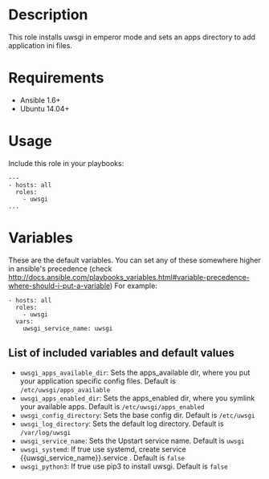 # Description
This role installs uwsgi in emperor mode and sets an apps directory to add application ini files.

# Requirements

* Ansible 1.6+
* Ubuntu 14.04+

# Usage
Include this role in your playbooks:
```
---
- hosts: all
  roles:
    - uwsgi
...
```

# Variables 
These are the default variables. You can set any of these somewhere higher in ansible's precedence (check 
http://docs.ansible.com/playbooks_variables.html#variable-precedence-where-should-i-put-a-variable)
For example:
```
- hosts: all
  roles:
    - uwsgi
  vars:
    uwsgi_service_name: uwsgi
```

## List of included variables and default values

* ```uwsgi_apps_available_dir```: Sets the apps_available dir, where you put your application specific config files. Default is ```/etc/uwsgi/apps_available```
* ```uwsgi_apps_enabled_dir```: Sets the apps_enabled dir, where you symlink your available apps. Default is ```/etc/uwsgi/apps_enabled```
* ```uwsgi_config_directory```: Sets the base config dir. Default is ```/etc/uwsgi```
* ```uwsgi_log_directory```: Sets the default log directory. Default is ```/var/log/uwsgi```
* ```uwsgi_service_name```: Sets the Upstart service name. Default is ```uwsgi```
* ```uwsgi_systemd```: If true use systemd, create service {{uwsgi_service_name}}.service . Default is ```false```
* ```uwsgi_python3```: If true use pip3 to install uwsgi. Default is ```false```
